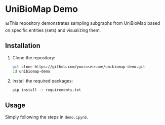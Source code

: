 # UniBioMap Demo

📊This repository demonstrates sampling subgraphs from UniBioMap based on specific entities (sets) and visualizing them.


## Installation

1. Clone the repository:
    ```bash
    git clone https://github.com/yourusername/unibiomap-demo.git
    cd unibiomap-demo
    ```

2. Install the required packages:
    ```bash
    pip install -r requirements.txt
    ```

## Usage
Simply following the steps in `demo.ipynb`.